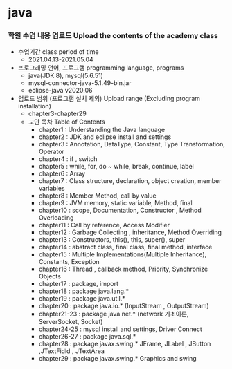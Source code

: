 # java  
### 학원 수업 내용 업로드 Upload the contents of the academy class   
+ 수업기간 class period of time  
  - 2021.04.13-2021.05.04    
+ 프로그래밍 언어, 프로그램  programming language, programs
  - java(JDK 8), mysql(5.6.51)
  - mysql-connector-java-5.1.49-bin.jar
  - eclipse-java v2020.06
+ 업로드 범위 (프로그램 설치 제외) Upload range (Excluding program installation)  
  - chapter3-chapter29 
  - 교안 목차 Table of Contents  
    * chapter1 : Understanding the Java language
    * chapter2 : JDK and eclipse install and settings
    * chapter3 : Annotation, DataType, Constant, Type Transformation, Operator  
    * chapter4 : if , switch  
    * chapter5 : while, for, do ~ while, break, continue, label  
    * chapter6 : Array  
    * chapter7 : Class structure, declaration, object creation, member variables  
    * chapter8 : Member Method, call by value  
    * chapter9 : JVM memory, static variable, Method, final   
    * chapter10 : scope, Documentation, Constructor , Method Overloading  
    * chapter11 : Call by reference, Access Modifier  
    * chapter12 : Garbage Collecting , inheritance, Method Overriding  
    * chapter13 : Constructors, this(), this, super(), super  
    * chapter14 : abstract class, final class, final method, interface  
    * chapter15 : Multiple Implementations(Multiple Inheritance), Constants, Exception  
    * chapter16 : Thread , callback method, Priority, Synchronize Objects   
    * chapter17 : package, import  
    * chapter18 : package java.lang.*  
    * chapter19 : package java.util.*  
    * chapter20 : package java.io.* (InputStream , OutputStream)  
    * chapter21-23 : package java.net.* (network 기초이론, ServerSocket, Socket)  
    * chapter24-25 : mysql install and settings, Driver Connect  
    * chapter26-27 : package java.sql.*  
    * chapter28 : package javax.swing.* JFrame, JLabel , JButton ,JTextFidld , JTextArea  
    * chapter29 : package javax.swing.* Graphics and swing   
